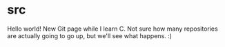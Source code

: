 # src
Hello world! New Git page while I learn C. Not sure how many repositories are actually going to go up, but we'll see what happens. :)
